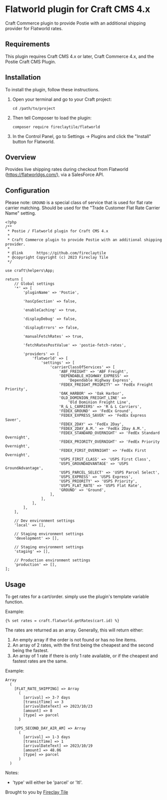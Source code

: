 # Flatworld plugin for Craft CMS 4.x

Craft Commerce plugin to provide Postie with an additional shipping provider for Flatworld rates.

## Requirements

This plugin requires Craft CMS 4.x or later, Craft Commerce 4.x, and the Postie Craft CMS Plugin.

## Installation

To install the plugin, follow these instructions.

1.  Open your terminal and go to your Craft project:

        cd /path/to/project

2.  Then tell Composer to load the plugin:

        composer require fireclaytile/flatworld

3.  In the Control Panel, go to Settings → Plugins and click the "Install" button for Flatworld.

## Overview

Provides live shipping rates during checkout from Flatworld (https://flatworldgs.com/), via a SalesForce API.

## Configuration

Please note: `GROUND` is a special class of service that is used for flat rate carrier matching. Should be used for the "Trade Customer Flat Rate Carrier Name" setting.

```
<?php
/**
 * Postie / Flatworld plugin for Craft CMS 4.x
 *
 * Craft Commerce plugin to provide Postie with an additional shipping provider.
 *
 * @link      https://github.com/fireclaytile
 * @copyright Copyright (c) 2023 Fireclay Tile
 */

use craft\helpers\App;

return [
    // Global settings
    '*' => [
        'pluginName' => 'Postie',

        'hasCpSection' => false,

        'enableCaching' => true,

        'displayDebug' => false,

        'displayErrors' => false,

        'manualFetchRates' => true,

        'fetchRatesPostValue' => 'postie-fetch-rates',

        'providers' => [
            'flatworld' => [
                'settings' => [
                    'carrierClassOfServices' => [
                        'ABF_FREIGHT' => 'ABF Freight',
                        'DEPENDABLE_HIGHWAY_EXPRESS' =>
                            'Dependable Highway Express',
                        'FEDEX_FREIGHT_PRIORITY' => 'FedEx Freight Priority',
                        'OAK_HARBOR' => 'Oak Harbor',
                        'OLD_DOMINION_FREIGHT_LINE' =>
                            'Old Dominion Freight Line',
                        'R_&_L_CARRIERS' => 'R & L Carriers',
                        'FEDEX_GROUND' => 'FedEx Ground',
                        'FEDEX_EXPRESS_SAVER' => 'FedEx Express Saver',
                        'FEDEX_2DAY' => 'FedEx 2Day',
                        'FEDEX_2DAY_A.M.' => 'FedEx 2Day A.M.',
                        'FEDEX_STANDARD_OVERNIGHT' => 'FedEx Standard Overnight',
                        'FEDEX_PRIORITY_OVERNIGHT' => 'FedEx Priority Overnight',
                        'FEDEX_FIRST_OVERNIGHT' => 'FedEx First Overnight',
                        'USPS_FIRST_CLASS' => 'USPS First Class',
                        'USPS_GROUNDADVANTAGE' => 'USPS GroundAdvantage',
                        'USPS_PARCEL_SELECT' => 'USPS Parcel Select',
                        'USPS_EXPRESS' => 'USPS Express',
                        'USPS_PRIORITY' => 'USPS Priority',
                        'USPS_FLAT_RATE' => 'USPS Flat Rate',
                        'GROUND' => 'Ground',
                    ],
                ],
            ],
        ],
    ],

    // Dev environment settings
    'local' => [],

    // Staging environment settings
    'development' => [],

    // Staging environment settings
    'staging' => [],

    // Production environment settings
    'production' => [],
];
```

## Usage

To get rates for a cart/order. simply use the plugin's template variable function.

Example:

```twig
{% set rates = craft.flatworld.getRates(cart.id) %}
```

The rates are returned as an array. Generally, this will return either:

1.  An empty array if the order is not found or has no line items.
2.  An array of 2 rates, with the first being the cheapest and the second being the fastest.
3.  An array of 1 rate if there is only 1 rate available, or if the cheapest and fastest rates are the same.

Example:

```
Array
  (
    [FLAT_RATE_SHIPPING] => Array
      (
        [arrival] => 3-7 days
        [transitTime] => 3
        [arrivalDateText] => 2023/10/23
        [amount] => 8
        [type] => parcel
      )

    [UPS_SECOND_DAY_AIR_AM] => Array
      (
        [arrival] => 1-3 days
        [transitTime] => 1
        [arrivalDateText] => 2023/10/19
        [amount] => 48.06
        [type] => parcel
      )
  )
```

Notes:

-   'type' will either be 'parcel' or 'ltl'.

Brought to you by [Fireclay Tile](https://github.com/fireclaytile)
